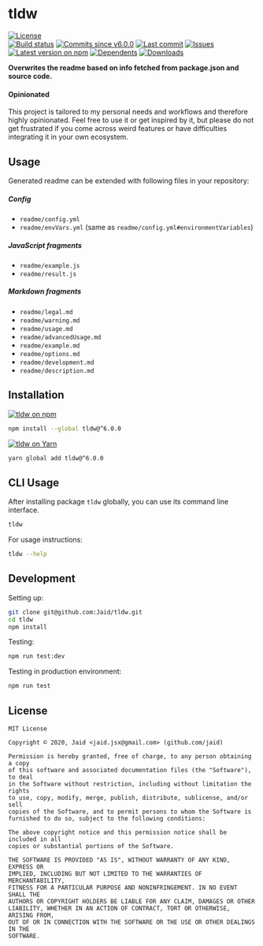 # tldw


<a href="https://raw.githubusercontent.com/Jaid/tldw/master/license.txt"><img src="https://img.shields.io/github/license/Jaid/tldw?style=flat-square" alt="License"/></a>  
<a href="https://actions-badge.atrox.dev/Jaid/tldw/goto"><img src="https://img.shields.io/endpoint.svg?style=flat-square&url=https%3A%2F%2Factions-badge.atrox.dev%2FJaid%2Ftldw%2Fbadge" alt="Build status"/></a> <a href="https://github.com/Jaid/tldw/commits"><img src="https://img.shields.io/github/commits-since/Jaid/tldw/v6.0.0?style=flat-square&logo=github" alt="Commits since v6.0.0"/></a> <a href="https://github.com/Jaid/tldw/commits"><img src="https://img.shields.io/github/last-commit/Jaid/tldw?style=flat-square&logo=github" alt="Last commit"/></a> <a href="https://github.com/Jaid/tldw/issues"><img src="https://img.shields.io/github/issues/Jaid/tldw?style=flat-square&logo=github" alt="Issues"/></a>  
<a href="https://npmjs.com/package/tldw"><img src="https://img.shields.io/npm/v/tldw?style=flat-square&logo=npm&label=latest%20version" alt="Latest version on npm"/></a> <a href="https://github.com/Jaid/tldw/network/dependents"><img src="https://img.shields.io/librariesio/dependents/npm/tldw?style=flat-square&logo=npm" alt="Dependents"/></a> <a href="https://npmjs.com/package/tldw"><img src="https://img.shields.io/npm/dm/tldw?style=flat-square&logo=npm" alt="Downloads"/></a>

**Overwrites the readme based on info fetched from package.json and source code.**

#### Opinionated

This project is tailored to my personal needs and workflows and therefore highly opinionated. Feel free to use it or get inspired by it, but please do not get frustrated if you come across weird features or have difficulties integrating it in your own ecosystem.








## Usage

Generated readme can be extended with following files in your repository:

##### Config

- `readme/config.yml`
- `readme/envVars.yml` (same as `readme/config.yml#environmentVariables`)

##### JavaScript fragments

- `readme/example.js`
- `readme/result.js`

##### Markdown fragments

- `readme/legal.md`
- `readme/warning.md`
- `readme/usage.md`
- `readme/advancedUsage.md`
- `readme/example.md`
- `readme/options.md`
- `readme/development.md`
- `readme/description.md`





## Installation
<a href="https://npmjs.com/package/tldw"><img src="https://img.shields.io/badge/npm-tldw-C23039?style=flat-square&logo=npm" alt="tldw on npm"/></a>
```bash
npm install --global tldw@^6.0.0
```
<a href="https://yarnpkg.com/package/tldw"><img src="https://img.shields.io/badge/Yarn-tldw-2F8CB7?style=flat-square&logo=yarn&logoColor=white" alt="tldw on Yarn"/></a>
```bash
yarn global add tldw@^6.0.0
```




## CLI Usage
After installing package `tldw` globally, you can use its command line interface.
```bash
tldw
```
For usage instructions:
```bash
tldw --help
```




## Development



Setting up:
```bash
git clone git@github.com:Jaid/tldw.git
cd tldw
npm install
```
Testing:
```bash
npm run test:dev
```
Testing in production environment:
```bash
npm run test
```


## License
```text
MIT License

Copyright © 2020, Jaid <jaid.jsx@gmail.com> (github.com/jaid)

Permission is hereby granted, free of charge, to any person obtaining a copy
of this software and associated documentation files (the "Software"), to deal
in the Software without restriction, including without limitation the rights
to use, copy, modify, merge, publish, distribute, sublicense, and/or sell
copies of the Software, and to permit persons to whom the Software is
furnished to do so, subject to the following conditions:

The above copyright notice and this permission notice shall be included in all
copies or substantial portions of the Software.

THE SOFTWARE IS PROVIDED "AS IS", WITHOUT WARRANTY OF ANY KIND, EXPRESS OR
IMPLIED, INCLUDING BUT NOT LIMITED TO THE WARRANTIES OF MERCHANTABILITY,
FITNESS FOR A PARTICULAR PURPOSE AND NONINFRINGEMENT. IN NO EVENT SHALL THE
AUTHORS OR COPYRIGHT HOLDERS BE LIABLE FOR ANY CLAIM, DAMAGES OR OTHER
LIABILITY, WHETHER IN AN ACTION OF CONTRACT, TORT OR OTHERWISE, ARISING FROM,
OUT OF OR IN CONNECTION WITH THE SOFTWARE OR THE USE OR OTHER DEALINGS IN THE
SOFTWARE.
```

